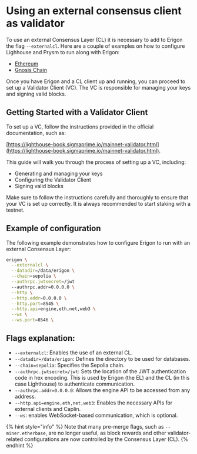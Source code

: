 # Using an external consensus client as validator

To use an external Consensus Layer (CL) it is necessary to add to Erigon the flag `--externalcl`. Here are a couple of examples on how to configure Lighhouse and Prysm to run along with Erigon:

* [Ethereum](../easy-nodes/ethereum-with-an-external-cl.md)
* [Gnosis Chain](../easy-nodes/gnosis-with-an-external-cl.md)

Once you have Erigon and a CL client up and running, you can proceed to set up a Validator Client (VC). The VC is responsible for managing your keys and signing valid blocks.

## Getting Started with a Validator Client

To set up a VC, follow the instructions provided in the official documentation, such as:

[https://lighthouse-book.sigmaprime.io/mainnet-validator.html](https://lighthouse-book.sigmaprime.io/mainnet-validator.html).

This guide will walk you through the process of setting up a VC, including:

* Generating and managing your keys
* Configuring the Validator Client
* Signing valid blocks

Make sure to follow the instructions carefully and thoroughly to ensure that your VC is set up correctly. It is always recommended to start staking with a testnet.

## Example of configuration

The following example demonstrates how to configure Erigon to run with an external Consensus Layer:

```bash
erigon \
  --externalcl \
  --datadir=/data/erigon \
  --chain=sepolia \
  --authrpc.jwtsecret=/jwt
  --authrpc.addr=0.0.0.0 \
  --http \
  --http.addr=0.0.0.0 \
  --http.port=8545 \
  --http.api=engine,eth,net,web3 \
  --ws \
  --ws.port=8546 \
```

## Flags explanation:

* `--externalcl`: Enables the use of an external CL.
* `--datadir=/data/erigon`: Defines the directory to be used for databases.
* `--chain=sepolia`: Specifies the Sepolia chain.
* `--authrpc.jwtsecret=/jwt`: Sets the location of the JWT authentication code in hex encoding. This is used by Erigon (the EL) and the CL (in this case Lighthouse) to authenticate communication.
* `--authrpc.addr=0.0.0.0`: Allows the engine API to be accessed from any address.
* `--http.api=engine,eth,net,web3`: Enables the necessary APIs for external clients and Caplin.
* `--ws`: enables WebSocket-based communication, which is optional.

{% hint style="info" %}
Note that many pre-merge flags, such as `--miner.etherbase`, are no longer useful, as block rewards and other validator-related configurations are now controlled by the Consensus Layer (CL).
{% endhint %}
